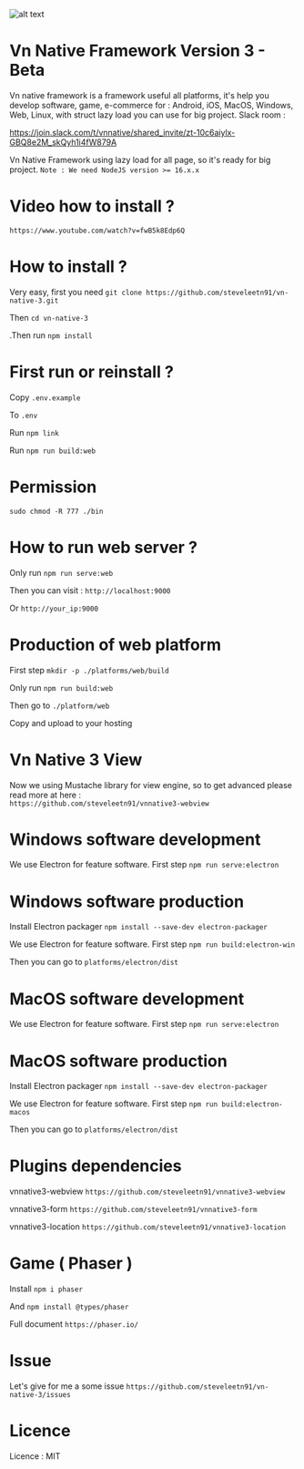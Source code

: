 ![alt text](https://vnnativeframework.club/assets/images/logo.png)
# Vn Native Framework Version 3 - Beta

Vn native framework is a framework useful all platforms, it's help you develop software, game, e-commerce for : 
Android, iOS, MacOS, Windows, Web, Linux, with struct lazy load you can use for big project. Slack room : 

https://join.slack.com/t/vnnative/shared_invite/zt-10c6aiylx-GBQ8e2M_skQyh1i4fW879A

Vn Native Framework using lazy load for all page, so it's ready for big project. 
    `Note : We need NodeJS version >= 16.x.x`


# Video how to install ? 

    https://www.youtube.com/watch?v=fwB5k8Edp6Q

# How to install ? 
Very easy, first you need 
    `git clone https://github.com/steveleetn91/vn-native-3.git`

Then
    `cd vn-native-3`

.Then run 
    `npm install`

# First run or reinstall ?
Copy 
    `.env.example`

To
    `.env`

Run 
    `npm link`

Run 
    `npm run build:web`

# Permission

`sudo chmod -R 777 ./bin`

# How to run web server ?

Only run 
    `npm run serve:web`    

Then you can visit : 
    `http://localhost:9000`

Or
    `http://your_ip:9000`

# Production of web platform

First step 
    `mkdir -p ./platforms/web/build`

Only run 
    `npm run build:web`

Then go to 
    `./platform/web`

Copy and upload to your hosting

# Vn Native 3 View

Now we using Mustache library for view engine, so to get advanced please read more at here :  
    `https://github.com/steveleetn91/vnnative3-webview`

# Windows software development

We use Electron for feature software. First step 
    `npm run serve:electron`

# Windows software production
Install Electron packager
    `npm install --save-dev electron-packager`

We use Electron for feature software. First step
    `npm run build:electron-win`

Then you can go to
    `platforms/electron/dist`

# MacOS software development

We use Electron for feature software. First step 
    `npm run serve:electron`

# MacOS software production
Install Electron packager
    `npm install --save-dev electron-packager`

We use Electron for feature software. First step
    `npm run build:electron-macos`

Then you can go to
    `platforms/electron/dist`    

# Plugins dependencies 
vnnative3-webview
    `https://github.com/steveleetn91/vnnative3-webview`

vnnative3-form
    `https://github.com/steveleetn91/vnnative3-form`

vnnative3-location
    `https://github.com/steveleetn91/vnnative3-location`

# Game ( Phaser )

Install 
    `npm i phaser`

And
    `npm install @types/phaser`

Full document 
    `https://phaser.io/`

# Issue

Let's give for me a some issue
    `https://github.com/steveleetn91/vn-native-3/issues`

# Licence 
Licence : MIT
